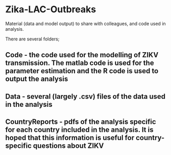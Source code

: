 # Zika-LAC-Outbreaks
Material (data and model output) to share with colleagues, and code used in analysis.

There are several folders;
## Code - the code used for the modelling of ZIKV transmission. The matlab code is used for the parameter estimation and the R code is used to output the analysis
## Data - several (largely .csv) files of the data used in the analysis
## CountryReports - pdfs of the analysis specific for each country included in the analysis. It is hoped that this information is useful for country-specific questions about ZIKV
